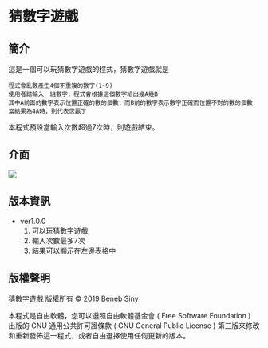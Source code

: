 # 猜數字遊戲

## 簡介
這是一個可以玩猜數字遊戲的程式，猜數字遊戲就是

    程式會亂數產生4個不重複的數字(1~9)
    使用者請輸入一組數字，程式會根據這個數字給出幾A幾B
    其中A前面的數字表示位置正確的數的個數，而B前的數字表示數字正確而位置不對的數的個數
    當結果為4A時，則代表您贏了

本程式預設當輸入次數超過7次時，則遊戲結束。

## 介面

![](https://i.imgur.com/Tn1Khf6.png)

## 版本資訊

* ver1.0.0
    1. 可以玩猜數字遊戲
    2. 輸入次數最多7次
    3. 結果可以顯示在左邊表格中

## 版權聲明
猜數字遊戲 版權所有 © 2019 Beneb Siny

本程式是自由軟體，您可以遵照自由軟體基金會 ( Free Software Foundation ) 出版的 GNU 通用公共許可證條款 ( GNU General Public License ) 第三版來修改和重新發佈這一程式，或者自由選擇使用任何更新的版本。
